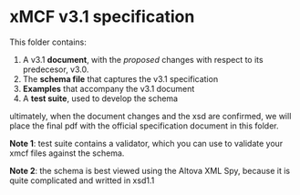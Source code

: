 # xMCF v3.1 specification

This folder contains:

1. A v3.1 **document**, with the *proposed* changes with respect to its predecesor, v3.0.
2. The **schema file** that captures the v3.1 specification 
3. **Examples** that accompany the v3.1 document
4. A **test suite**, used to develop the schema

ultimately, when the document changes and the xsd are confirmed, we will place the final pdf with the official specification document in this folder.

**Note 1**: test suite contains a validator, which you can use to validate your xmcf files against the schema.

**Note 2**: the schema is best viewed using the Altova XML Spy, because it is quite complicated and writted in xsd1.1
